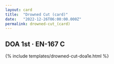 ```yaml
---
layout: card
title:  "Drowned Cut (card)"
date:   "2022-12-26T06:00:00.000Z"
permalink: drowned-cut_(card)
---
```


## DOA 1st &middot; EN-167 C

{% include templates/drowned-cut-doa1e.html %}
